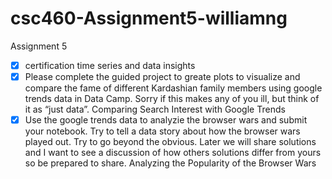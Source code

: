 # csc460-Assignment5-williamng
Assignment 5
- [x] certification time series and data insights
- [x] Please complete the guided project to greate plots to visualize and compare the fame of different Kardashian family members using google trends data in Data Camp. Sorry if this makes any of you ill, but think of it as “just data”. Comparing Search Interest with Google Trends
- [x] Use the google trends data to analyzie the browser wars and submit your notebook. Try to tell a data story about how the browser wars played out. Try to go beyond the obvious. Later we will share solutions and I want to see a discussion of how others solutions differ from yours so be prepared to share. Analyzing the Popularity of the Browser Wars

